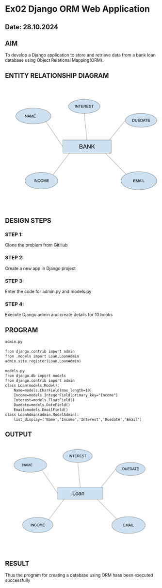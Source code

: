 # Ex02 Django ORM Web Application
## Date: 28.10.2024

## AIM
To develop a Django application to store and retrieve data from a bank loan database using Object Relational Mapping(ORM).

## ENTITY RELATIONSHIP DIAGRAM
![alt text](<Screenshot 2024-10-28 203411-2.png>)

## DESIGN STEPS

### STEP 1:
Clone the problem from GitHub

### STEP 2:
Create a new app in Django project

### STEP 3:
Enter the code for admin.py and models.py

### STEP 4:
Execute Django admin and create details for 10 books

## PROGRAM 
```      
admin.py

from django.contrib import admin
from .models import Loan,LoanAdmin
admin.site.register(Loan,LoanAdmin)

models.py
from django.db import models
from django.contrib import admin
class Loan(models.Model):
	Name=models.CharField(max_length=10)
	Income=models.IntegerField(primary_key="Income")
	Interest=models.FloatField()
	Duedate=models.DateField()
	Email=models.EmailField()
class LoanAdmin(admin.ModelAdmin):
	list_display=('Name','Income','Interest','Duedate','Email')
```

## OUTPUT
![alt text](loans.png)


## RESULT
Thus the program for creating a database using ORM hass been executed successfully
